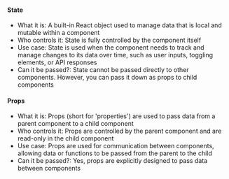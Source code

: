 #### State
* What it is: A built-in React object used to manage data that is local and mutable within a component
* Who controls it: State is fully controlled by the component itself
* Use case: State is used when the component needs to track and manage changes to its data over time, such as user inputs, toggling elements, or API responses
* Can it be passed?: State cannot be passed directly to other components. However, you can pass it down as props to child components

#### Props
* What it is: Props (short for 'properties') are used to pass data from a parent component to a child component
* Who controls it: Props are controlled by the parent component and are read-only in the child component
* Use case: Props are used for communication between components, allowing data or functions to be passed from the parent to the child
* Can it be passed?: Yes, props are explicitly designed to pass data between components
